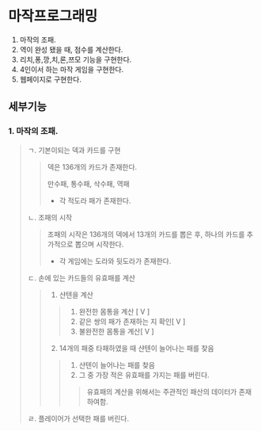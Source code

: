마작프로그래밍
===============
1. 마작의 조패.
2. 역이 완성 됐을 때, 점수를 계산한다.
3. 리치,퐁,깡,치,론,쯔모 기능을 구현한다.
4. 4인이서 하는 마작 게임을 구현한다.
5. 웹페이지로 구현한다.

세부기능
--------------

### 1. 마작의 조패.
> ㄱ. 기본이되는 덱과 카드를 구현
> > 덱은 136개의 카드가 존재한다.
> >
> > 만수패, 통수패, 삭수패, 역패
> >
> > * 각 적도라 패가 존재한다. 
>
> ㄴ. 조패의 시작 
> > 조패의 시작은 136개의 덱에서 13개의 카드를 뽑은 후, 하나의 카드를 추가적으로 뽑으며 시작한다.
> > * 각 게임에는 도라와 뒷도라가 존재한다.
> 
> ㄷ. 손에 있는 카드들의 유효패를 계산
> 
> > 1) 샨텐을 계산
> > > 1. 완전한 몸통을 계산 [ V ]
> > > 2. 같은 쌍의 패가 존재하는 지 확인[ V ]
> > > 3. 불완전한 몸통을 계산[ V ]
> > 2) 14개의 패중 타패하였을 때 샨텐이 늘어나는 패를 찾음
> > > 1. 샨텐이 늘어나는 패를 찾음
> > > 2. 그 중 가장 적은 유효패를 가지는 패를 버린다.
> > > > 유효패의 계산을 위해서는 주관적인 패산의 데이터가 존재하여함. 
> 
> 
>
> 
> ㄹ. 플레이어가 선택한 패를 버린다. 

